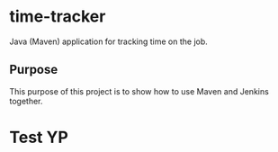 # time-tracker
Java (Maven) application for tracking time on the job.

## Purpose

This purpose of this project is to show how to use Maven and Jenkins together.

# Test YP
